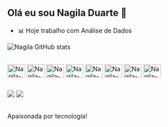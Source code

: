 ## Olá eu sou Nagila Duarte 👋

- 📊 Hoje trabalho com Análise de Dados

![Nagila GitHub stats](https://github-readme-stats.vercel.app/api?username=Nagiladuarte&show_icons=true&theme=tokyonight)

<div style="display: inline_block"><br>
  <img align="center" alt="Nagila-SQLServer" height="30" width="40" src="https://img.icons8.com/color/48/000000/microsoft-sql-server.png">
  <img align="center" alt="Nagila-Postgres" height="30" width="40" src="https://cdn.jsdelivr.net/gh/devicons/devicon/icons/postgresql/postgresql-original.svg">
  <img align="center" alt="Nagila-SQL" height="30" width="40" src="https://img.icons8.com/ios-filled/50/000000/sql.png">
  <img align="center" alt="Nagila-ETL" height="30" width="40" src="https://img.icons8.com/external-wanicon-lineal-wanicon/64/000000/external-etl-data-science-wanicon-lineal-wanicon.png">
  <img align="center" alt="Nagila-PowerBI" height="30" width="40" src="https://upload.wikimedia.org/wikipedia/commons/c/cf/New_Power_BI_Logo.svg">
  <img align="center" alt="Nagila-MySQL" height="30" width="40" src="https://cdn.jsdelivr.net/gh/devicons/devicon/icons/mysql/mysql-original.svg">
  <img align="center" alt="Nagila-VisualStudio" height="30" width="40" src="https://img.icons8.com/fluency/48/000000/visual-studio-2019.png">
  <img align="center" alt="Nagila-Python" height="30" width="40" src="https://cdn.jsdelivr.net/gh/devicons/devicon/icons/python/python-original.svg">
</div>

##

<div> 
  <a href = "mailto:nagiladuarte93@gmail.com"><img src="https://img.shields.io/badge/-Gmail-%23333?style=for-the-badge&logo=gmail&logoColor=white" target="_blank"></a>
  <a href="https://www.linkedin.com/in/n%C3%A1gila-duarte-19582928a/" target="_blank"><img src="https://img.shields.io/badge/-LinkedIn-%230077B5?style=for-the-badge&logo=linkedin&logoColor=white" target="_blank"></a> 
</div><br>

Apaixonada por tecnologia!
